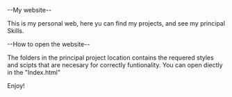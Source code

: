 --My website--

This is my personal web, here yu can find my projects, and see my principal Skills.

--How to open the website--

The folders in the principal project location contains the requered styles and scipts that are necesary for correctly funtionality. You can open diectly in the "Index.html"

Enjoy!